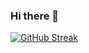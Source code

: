 ### Hi there 👋

[![GitHub Streak](https://streak-stats.demolab.com?user=lytDARJ&theme=blue-green&locale=zh_Hans&card_width=550)](https://git.io/streak-stats)

<!--
**lytDARK/lytDARK** is a ✨ _special_ ✨ repository because its `README.md` (this file) appears on your GitHub profile.

Here are some ideas to get you started:

- 🔭 I’m currently working on ...
- 🌱 I’m currently learning ...
- 👯 I’m looking to collaborate on ...
- 🤔 I’m looking for help with ...
- 💬 Ask me about ...
- 📫 How to reach me: ...
- 😄 Pronouns: ...
- ⚡ Fun fact: ...
-->
